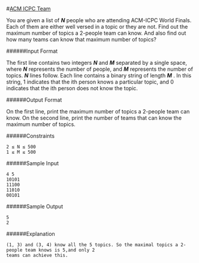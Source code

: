 #[ACM ICPC Team](https://www.hackerrank.com/challenges/acm-icpc-team)

You are given a list of **_N_** people who are attending ACM-ICPC World Finals. Each of them are either well versed in a topic or they are not. Find out the maximum number of topics a 2-people team can know. And also find out how many teams can know that maximum number of topics?

######Input Format

The first line contains two integers **_N_**  and **_M_**  separated by a single space, where **_N_**  represents the number of people, and **_M_**  represents the number of topics. **_N_**  lines follow.
Each line contains a binary string of length **_M_** . In this string, 1 indicates that the ith person knows a particular topic, and 0 indicates that the ith person does not know the topic.

######Output Format

On the first line, print the maximum number of topics a 2-people team can know.
On the second line, print the number of teams that can know the maximum number of topics.

######Constraints
```shell
2 ≤ N ≤ 500 
1 ≤ M ≤ 500
```
######Sample Input
```shell
4 5
10101
11100
11010
00101
```
######Sample Output
```
5
2
```
######Explanation
```shell
(1, 3) and (3, 4) know all the 5 topics. So the maximal topics a 2-people team knows is 5,and only 2 
teams can achieve this.
```
